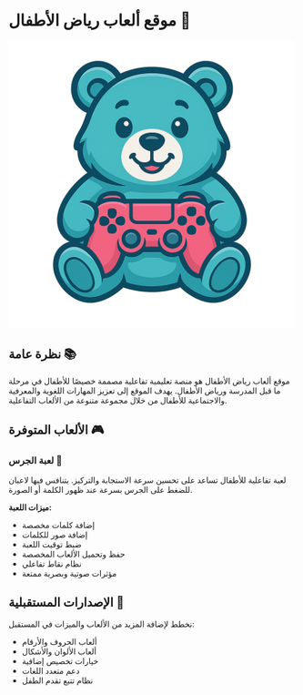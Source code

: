 # موقع ألعاب رياض الأطفال 🧸

![شعار دب الطفل](images/teddy-bear.png)

## نظرة عامة 📚

موقع ألعاب رياض الأطفال هو منصة تعليمية تفاعلية مصممة خصيصًا للأطفال في مرحلة ما قبل المدرسة ورياض الأطفال. يهدف الموقع إلى تعزيز المهارات اللغوية والمعرفية والاجتماعية للأطفال من خلال مجموعة متنوعة من الألعاب التفاعلية.

## الألعاب المتوفرة 🎮

### لعبة الجرس 🔔

لعبة تفاعلية للأطفال تساعد على تحسين سرعة الاستجابة والتركيز. يتنافس فيها لاعبان للضغط على الجرس بسرعة عند ظهور الكلمة أو الصورة.

**ميزات اللعبة:**
- إضافة كلمات مخصصة
- إضافة صور للكلمات
- ضبط توقيت اللعبة
- حفظ وتحميل الألعاب المخصصة
- نظام نقاط تفاعلي
- مؤثرات صوتية وبصرية ممتعة

## الإصدارات المستقبلية 🚀

نخطط لإضافة المزيد من الألعاب والميزات في المستقبل:
- ألعاب الحروف والأرقام
- ألعاب الألوان والأشكال
- خيارات تخصيص إضافية
- دعم متعدد اللغات
- نظام تتبع تقدم الطفل
